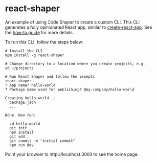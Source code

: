 # react-shaper

An example of using Code Shaper to create a custom CLI. This CLI generates a
fully opinionated React app, similar to
[create-react-app](https://create-react-app.dev/). See the
[how-to guide](https://www.code-shaper.dev/docs/how-to-guides/creating-a-custom-cli)
for more details.

To run this CLI, follow the steps below:

```shell
# Install the CLI
npm install -g react-shaper

# Change directory to a location where you create projects, e.g.
cd ~/projects

# Run React Shaper and follow the prompts
react-shaper
? App name? hello-world
? Package name used for publishing? @my-company/hello-world

Creating hello-world...
  package.json
  ...

Done. Now run:

  cd hello-world
  git init
  npm install
  git add .
  git commit -m "initial commit"
  npm run dev
```

Point your browser to http://localhost:3000 to see the home page.
